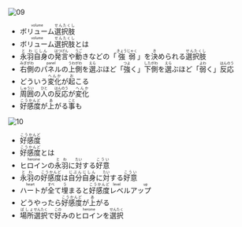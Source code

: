 ![09](https://i.imgur.com/Lpg0AUx.png)

- <ruby>ボリューム<rt>volume</rt>選択肢<rt>せんたくし</rt></ruby>
- <ruby>ボリューム<rt>volume</rt>選択肢<rt>せんたくし</rt>とは</ruby>
- <ruby>永羽<rt>とわ</rt>自身<rt>じしん</rt>の<rt></rt>発言<rt>はつげん</rt>や<rt></rt>動<rt>うご</rt>きなどの「<rt></rt>強弱<rt>きょうじゃく</rt>」を<rt></rt>決<rt>き</rt>められる<rt></rt>選択肢<rt>せんたくし</rt></ruby>
- <ruby>右側<rt>みぎがわ</rt>の<rt></rt>パネル<rt>panel</rt>の<rt></rt>上側<rt>うわがわ</rt>を<rt></rt>選<rt>えら</rt>ぶほど「<rt></rt>強<rt>つよ</rt>く」<rt></rt>下側<rt>したがわ</rt>を<rt></rt>選<rt>えら</rt>ぶほど「<rt></rt>弱<rt>よわ</rt>く」<rt></rt>反応<rt>はんのう</rt></ruby>
- <ruby>どういう<rt></rt>変化<rt>へんか</rt>が<rt></rt>起<rt>お</rt>こる</ruby>
- <ruby>周囲<rt>しゅうい</rt>の<rt></rt>人<rt>ひと</rt>の<rt></rt>反応<rt>はんのう</rt>が<rt></rt>変化<rt>へんか</rt></ruby>
- <ruby>好感度<rt>こうかんど</rt>が<rt></rt>上<rt>あ</rt>がる<rt></rt>事<rt>こと</rt>も</ruby>

![10](https://i.imgur.com/Cb7g3Iu.png)

- <ruby>好感度<rt>こうかんど</rt></ruby>
- <ruby>好感度<rt>こうかんど</rt>とは</ruby>
- <ruby>ヒロイン<rt>heroine</rt>の<rt></rt>永羽<rt>とわ</rt>に<rt></rt>対<rt>たい</rt>する<rt></rt>好意<rt>こうい</rt></ruby>
- <ruby>永羽<rt>とわ</rt>の<rt></rt>好感度<rt>こうかんど</rt>は<rt></rt>自分自身<rt>じぶんじしん</rt>に<rt></rt>対<rt>たい</rt>する<rt></rt>好意<rt>こうい</rt></ruby>
- <ruby>ハート<rt>heart</rt>が<rt></rt>全<rt>すべ</rt>て<rt></rt>埋<rt>う</rt>まると<rt></rt>好感度<rt>こうかんど</rt>レベルアップ<rt>level up</rt></ruby>
- <ruby>どうやったら<rt></rt>好感度<rt>こうかんど</rt>が<rt></rt>上<rt>あ</rt>がる</ruby>
- <ruby>場所<rt>ばしょ</rt>選択<rt>せんたく</rt>で<rt></rt>好<rt>この</rt>みの<rt></rt>ヒロイン<rt>heroine</rt>を<rt></rt>選択<rt>せんたく</rt></ruby>
